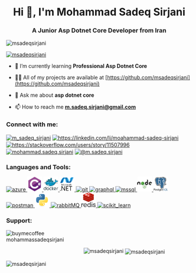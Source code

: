 <h1 align="center">Hi 👋, I'm Mohammad Sadeq Sirjani</h1>
<h3 align="center">A Junior Asp Dotnet Core Developer from Iran</h3>

<p align="left"> <img src="https://komarev.com/ghpvc/?username=msadeqsirjani&label=Profile%20views&color=0e75b6&style=flat" alt="msadeqsirjani" /> </p>

<p align="left"> <a href="https://twitter.com/msadeqsirjani" target="blank"><img src="https://img.shields.io/twitter/follow/msadeqsirjani?logo=twitter&style=for-the-badge" alt="msadeqsirjani" /></a> </p>

- 🌱 I’m currently learning **Professional Asp Dotnet Core**

- 👨‍💻 All of my projects are available at [https://github.com/msadeqsirjani](https://github.com/msadeqsirjani)

- 💬 Ask me about **asp dotnet core**

- 📫 How to reach me **m.sadeq.sirjani@gmail.com**

<h3 align="left">Connect with me:</h3>
<p align="left">
<a href="https://twitter.com/m_sadeq_sirjani" target="blank"><img align="center" src="https://cdn.jsdelivr.net/npm/simple-icons@3.0.1/icons/twitter.svg" alt="m_sadeq_sirjani" height="30" width="40" /></a>
<a href="https://linkedin.com/in/https://linkedin.com/li/moahammad-sadeq-sirjani" target="blank"><img align="center" src="https://cdn.jsdelivr.net/npm/simple-icons@3.0.1/icons/linkedin.svg" alt="https://linkedin.com/li/moahammad-sadeq-sirjani" height="30" width="40" /></a>
<a href="https://stackoverflow.com/users/https://stackoverflow.com/users/story/11507996" target="blank"><img align="center" src="https://cdn.jsdelivr.net/npm/simple-icons@3.0.1/icons/stackoverflow.svg" alt="https://stackoverflow.com/users/story/11507996" height="30" width="40" /></a>
<a href="https://instagram.com/mohammad.sadeq.sirjani" target="blank"><img align="center" src="https://cdn.jsdelivr.net/npm/simple-icons@3.0.1/icons/instagram.svg" alt="mohammad.sadeq.sirjani" height="30" width="40" /></a>
<a href="https://medium.com/@m.sadeq.sirjani" target="blank"><img align="center" src="https://cdn.jsdelivr.net/npm/simple-icons@3.0.1/icons/medium.svg" alt="@m.sadeq.sirjani" height="30" width="40" /></a>
</p>

<h3 align="left">Languages and Tools:</h3>
<p align="left"> <a href="https://azure.microsoft.com/en-in/" target="_blank"> <img src="https://www.vectorlogo.zone/logos/microsoft_azure/microsoft_azure-icon.svg" alt="azure" width="40" height="40"/> </a> <a href="https://www.w3schools.com/cs/" target="_blank"> <img src="https://raw.githubusercontent.com/devicons/devicon/master/icons/csharp/csharp-original.svg" alt="csharp" width="40" height="40"/> </a> <a href="https://www.docker.com/" target="_blank"> <img src="https://raw.githubusercontent.com/devicons/devicon/master/icons/docker/docker-original-wordmark.svg" alt="docker" width="40" height="40"/> </a> <a href="https://dotnet.microsoft.com/" target="_blank"> <img src="https://raw.githubusercontent.com/devicons/devicon/master/icons/dot-net/dot-net-original-wordmark.svg" alt="dotnet" width="40" height="40"/> </a> <a href="https://git-scm.com/" target="_blank"> <img src="https://www.vectorlogo.zone/logos/git-scm/git-scm-icon.svg" alt="git" width="40" height="40"/> </a> <a href="https://graphql.org" target="_blank"> <img src="https://www.vectorlogo.zone/logos/graphql/graphql-icon.svg" alt="graphql" width="40" height="40"/> </a> <a href="https://www.microsoft.com/en-us/sql-server" target="_blank"> <img src="https://cdn.worldvectorlogo.com/logos/microsoft-sql-server.svg" alt="mssql" width="40" height="40"/> </a> <a href="https://nodejs.org" target="_blank"> <img src="https://raw.githubusercontent.com/devicons/devicon/master/icons/nodejs/nodejs-original-wordmark.svg" alt="nodejs" width="40" height="40"/> </a> <a href="https://www.postgresql.org" target="_blank"> <img src="https://raw.githubusercontent.com/devicons/devicon/master/icons/postgresql/postgresql-original-wordmark.svg" alt="postgresql" width="40" height="40"/> </a> <a href="https://postman.com" target="_blank"> <img src="https://www.vectorlogo.zone/logos/getpostman/getpostman-icon.svg" alt="postman" width="40" height="40"/> </a> <a href="https://www.python.org" target="_blank"> <img src="https://raw.githubusercontent.com/devicons/devicon/master/icons/python/python-original.svg" alt="python" width="40" height="40"/> </a> <a href="https://www.rabbitmq.com" target="_blank"> <img src="https://www.vectorlogo.zone/logos/rabbitmq/rabbitmq-icon.svg" alt="rabbitMQ" width="40" height="40"/> </a> <a href="https://redis.io" target="_blank"> <img src="https://raw.githubusercontent.com/devicons/devicon/master/icons/redis/redis-original-wordmark.svg" alt="redis" width="40" height="40"/> </a> <a href="https://scikit-learn.org/" target="_blank"> <img src="https://upload.wikimedia.org/wikipedia/commons/0/05/Scikit_learn_logo_small.svg" alt="scikit_learn" width="40" height="40"/> </a> </p>

<h3 align="left">Support:</h3>
<p><a href="https://www.buymeacoffee.com/buymecoffee mohammassadeqsirjani"> <img align="left" src="https://cdn.buymeacoffee.com/buttons/v2/default-yellow.png" height="50" width="210" alt="buymecoffee mohammassadeqsirjani" /></a></p><br><br>

<p><img align="left" src="https://github-readme-stats.vercel.app/api/top-langs?username=msadeqsirjani&show_icons=true&locale=en&layout=compact" alt="msadeqsirjani" /></p>

<p>&nbsp;<img align="center" src="https://github-readme-stats.vercel.app/api?username=msadeqsirjani&show_icons=true&locale=en" alt="msadeqsirjani" /></p>

<p><img align="center" src="https://github-readme-streak-stats.herokuapp.com/?user=msadeqsirjani&" alt="msadeqsirjani" /></p>
